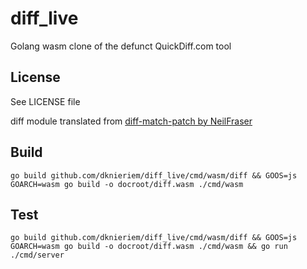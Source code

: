 # diff_live

Golang wasm clone of the defunct QuickDiff.com tool

## License

See LICENSE file

diff module translated from [diff-match-patch by NeilFraser](http://code.google.com/p/google-diff-match-patch/)

## Build

`go build github.com/dknieriem/diff_live/cmd/wasm/diff && GOOS=js GOARCH=wasm go build -o docroot/diff.wasm ./cmd/wasm`

## Test

`go build github.com/dknieriem/diff_live/cmd/wasm/diff && GOOS=js GOARCH=wasm go build -o docroot/diff.wasm ./cmd/wasm && go run ./cmd/server`
